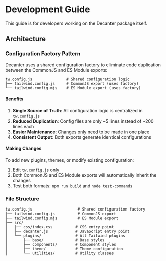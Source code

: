# Development Guide

This guide is for developers working on the Decanter package itself.

## Architecture

### Configuration Factory Pattern

Decanter uses a shared configuration factory to eliminate code duplication between the CommonJS and ES Module exports:

```
tw.config.js               # Shared configuration logic
├── tailwind.config.js     # CommonJS export (uses factory)
└── tailwind.config.mjs    # ES Module export (uses factory)
```

#### Benefits

1. **Single Source of Truth**: All configuration logic is centralized in `tw.config.js`
2. **Reduced Duplication**: Config files are only ~5 lines instead of ~200 lines each
3. **Easier Maintenance**: Changes only need to be made in one place
4. **Consistent Output**: Both exports generate identical configurations

#### Making Changes

To add new plugins, themes, or modify existing configuration:

1. Edit `tw.config.js` only
2. Both CommonJS and ES Module exports will automatically inherit the changes
3. Test both formats: `npm run build` and `node test-commands`

### File Structure

```
tw.config.js                    # Shared configuration factory
├── tailwind.config.js          # CommonJS export
├── tailwind.config.mjs         # ES Module export  
├── src/
│   ├── css/index.css          # CSS entry point
│   ├── decanter.js            # JavaScript entry point
│   └── plugins/               # All Tailwind plugins
│       ├── base/              # Base styles
│       ├── components/        # Component styles
│       ├── theme/             # Theme configuration
│       └── utilities/         # Utility classes
```